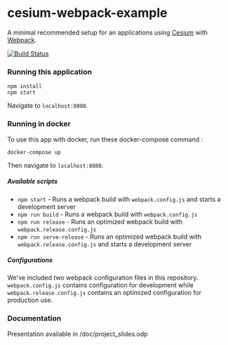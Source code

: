 # cesium-webpack-example

A minimal recommended setup for an applications using [Cesium](https://cesium.com) with [Webpack](https://webpack.js.org/concepts/).

[![Build Status](https://travis-ci.org/AnalyticalGraphicsInc/cesium-webpack-example.svg?branch=using-custom-loader)](https://travis-ci.org/AnalyticalGraphicsInc/cesium-webpack-example)

### Running this application

	npm install
	npm start

Navigate to `localhost:8080`.

### Running in docker

To use this app with docker, run these docker-compose command :

	docker-compose up

Then navigate to `localhost:8080`.

##### Available scripts

* `npm start` - Runs a webpack build with `webpack.config.js` and starts a development server
* `npm run build` - Runs a webpack build with `webpack.config.js`
* `npm run release` - Runs an optimized webpack build with `webpack.release.config.js`
* `npm run serve-release` - Runs an optimized webpack build with `webpack.release.config.js` and starts a development server

##### Configurations

We've included two webpack configuration files in this repository. `webpack.config.js` contains configuration for development while `webpack.release.config.js` contains an optimized configuration for production use.

### Documentation

Presentation available in /doc/project_slides.odp
